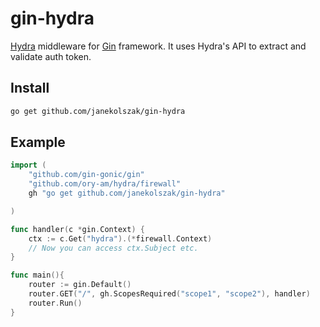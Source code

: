 # gin-hydra
[Hydra](https://github.com/ory-am/hydra) middleware for [Gin](https://gin-gonic.github.io/gin/) framework.
It uses Hydra's API to extract and validate auth token.

## Install
``` bash
go get github.com/janekolszak/gin-hydra
```

## Example

``` go
import (
    "github.com/gin-gonic/gin"
    "github.com/ory-am/hydra/firewall"
    gh "go get github.com/janekolszak/gin-hydra"

)

func handler(c *gin.Context) {
	ctx := c.Get("hydra").(*firewall.Context)
	// Now you can access ctx.Subject etc.
}

func main(){
 	router := gin.Default()
	router.GET("/", gh.ScopesRequired("scope1", "scope2"), handler)
	router.Run()
}
```